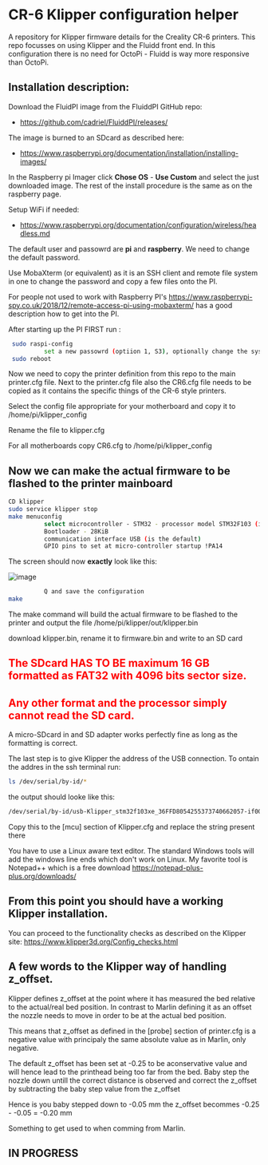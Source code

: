 # CR-6 Klipper configuration helper
A repository for Klipper firmware details for the Creality CR-6 printers.
This repo focusses on using Klipper and the Fluidd front end. In this configuration there is no need for OctoPi - Fluidd is way more responsive than OctoPi.

## Installation description:

Download the FluidPI image from the FluiddPI GitHub repo:
* https://github.com/cadriel/FluiddPI/releases/

The image is burned to an SDcard as described here:
* https://www.raspberrypi.org/documentation/installation/installing-images/

In the Raspberry pi Imager click **Chose OS** - **Use Custom** and select the just downloaded image. The rest of the install procedure is the same as on the raspberry page.

Setup WiFi if needed:
* https://www.raspberrypi.org/documentation/configuration/wireless/headless.md

The default user and passowrd are **pi** and **raspberry**. We need to change the default password.

Use MobaXterm (or equivalent) as it is an SSH client and remote file system in one to change the password and copy a few files onto the PI.

For people not used to work with Raspberry PI's https://www.raspberrypi-spy.co.uk/2018/12/remote-access-pi-using-mobaxterm/ has a good description how to get into the PI.

After starting up the PI FIRST run :
```bash
 sudo raspi-config
          set a new passowrd (optiion 1, S3), optionally change the system name
 sudo reboot
```

Now we need to copy the printer definition from this repo to the main printer.cfg file. Next to the printer.cfg file also the CR6.cfg file needs to be copied as it contains the specific things of the CR-6 style printers.

Select the config file appropriate for your motherboard and copy it to /home/pi/klipper_config

Rename the file to klipper.cfg

For all motherboards copy CR6.cfg to /home/pi/klipper_config

## Now we can make the actual firmware to be flashed to the printer mainboard

```bash
CD klipper
sudo service klipper stop
make menuconfig
          select microcontroller - STM32 - processor model STM32F103 (is the default)
          Bootloader - 28KiB
          communication interface USB (is the default)
          GPIO pins to set at micro-controller startup !PA14
```

The screen should now **exactly** look like this:

![image](https://user-images.githubusercontent.com/13643644/123483020-6a823c80-d606-11eb-8dfc-3924ef9c4a7f.png)

```bash
          Q and save the configuration
make
```

The make command will build the actual firmware to be flashed to the printer and output the file /home/pi/klipper/out/klipper.bin

download klipper.bin, rename it to firmware.bin and write to an SD card

<span style="color:red">

## The SDcard HAS TO BE maximum 16 GB formatted as FAT32 with 4096 bits sector size.

## Any other format and the processor simply cannot read the SD card.
</span>

A micro-SDcard in and SD adapter works perfectly fine as long as the formatting is correct.

The last step is to give Klipper the address of the USB connection. To ontain the addres in the ssh terminal run:
```bash
ls /dev/serial/by-id/*
```

the output should looke like this:
```bash
/dev/serial/by-id/usb-Klipper_stm32f103xe_36FFD8054255373740662057-if00
```

Copy this to the [mcu] section of Klipper.cfg and replace the string present there

You have to use a Linux aware text editor. The standard Windows tools will add the windows line ends which don't work on Linux. My favorite tool is Notepad++ which is a free download  https://notepad-plus-plus.org/downloads/

## From this point you should have a working Klipper installation.
You can proceed to the functionality checks as described on the Klipper site: https://www.klipper3d.org/Config_checks.html

## A few words to the Klipper way of handling z_offset.

Klipper defines z_offset at the point where it has measured the bed relative to the actual/real bed position. In contrast to Marlin defining it as an offset the nozzle needs to move in order to be at the actual bed position.

This means that z_offset as defined in the [probe] section of printer.cfg is a negative value with principaly the same absolute value as in Marlin, only negative.

The default z_offset has been set at -0.25 to be aconservative value and will hence lead to the printhead being too far from the bed. Baby step the nozzle down untill the correct distance is observed and correct the z_offset by subtracting the baby step value from the z_offset

Hence is you baby stepped down to -0.05 mm the z_offset becommes -0.25 - -0.05 = -0.20 mm

Something to get used to when comming from Marlin.

 ## IN PROGRESS
